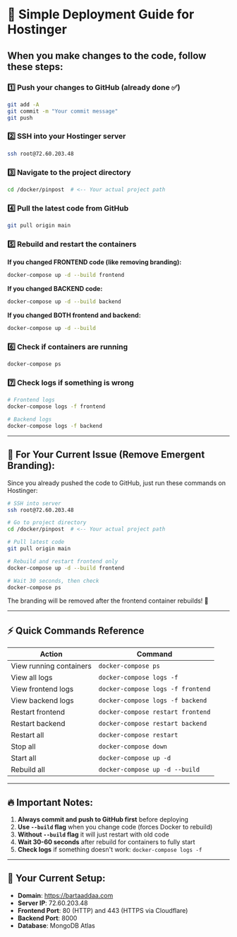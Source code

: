 # 🚀 Simple Deployment Guide for Hostinger

## When you make changes to the code, follow these steps:

### 1️⃣ Push your changes to GitHub (already done ✅)
```bash
git add -A
git commit -m "Your commit message"
git push
```

### 2️⃣ SSH into your Hostinger server
```bash
ssh root@72.60.203.48
```

### 3️⃣ Navigate to the project directory
```bash
cd /docker/pinpost  # <-- Your actual project path
```

### 4️⃣ Pull the latest code from GitHub
```bash
git pull origin main
```

### 5️⃣ Rebuild and restart the containers

**If you changed FRONTEND code (like removing branding):**
```bash
docker-compose up -d --build frontend
```

**If you changed BACKEND code:**
```bash
docker-compose up -d --build backend
```

**If you changed BOTH frontend and backend:**
```bash
docker-compose up -d --build
```

### 6️⃣ Check if containers are running
```bash
docker-compose ps
```

### 7️⃣ Check logs if something is wrong
```bash
# Frontend logs
docker-compose logs -f frontend

# Backend logs
docker-compose logs -f backend
```

---

## 🎯 For Your Current Issue (Remove Emergent Branding):

Since you already pushed the code to GitHub, just run these commands on Hostinger:

```bash
# SSH into server
ssh root@72.60.203.48

# Go to project directory
cd /docker/pinpost  # <-- Your actual project path

# Pull latest code
git pull origin main

# Rebuild and restart frontend only
docker-compose up -d --build frontend

# Wait 30 seconds, then check
docker-compose ps
```

The branding will be removed after the frontend container rebuilds! 🎉

---

## ⚡ Quick Commands Reference

| Action | Command |
|--------|---------|
| View running containers | `docker-compose ps` |
| View all logs | `docker-compose logs -f` |
| View frontend logs | `docker-compose logs -f frontend` |
| View backend logs | `docker-compose logs -f backend` |
| Restart frontend | `docker-compose restart frontend` |
| Restart backend | `docker-compose restart backend` |
| Restart all | `docker-compose restart` |
| Stop all | `docker-compose down` |
| Start all | `docker-compose up -d` |
| Rebuild all | `docker-compose up -d --build` |

---

## 🔥 Important Notes:

1. **Always commit and push to GitHub first** before deploying
2. **Use `--build` flag** when you change code (forces Docker to rebuild)
3. **Without `--build` flag** it will just restart with old code
4. **Wait 30-60 seconds** after rebuild for containers to fully start
5. **Check logs** if something doesn't work: `docker-compose logs -f`

---

## 🎨 Your Current Setup:

- **Domain**: https://bartaaddaa.com
- **Server IP**: 72.60.203.48
- **Frontend Port**: 80 (HTTP) and 443 (HTTPS via Cloudflare)
- **Backend Port**: 8000
- **Database**: MongoDB Atlas
